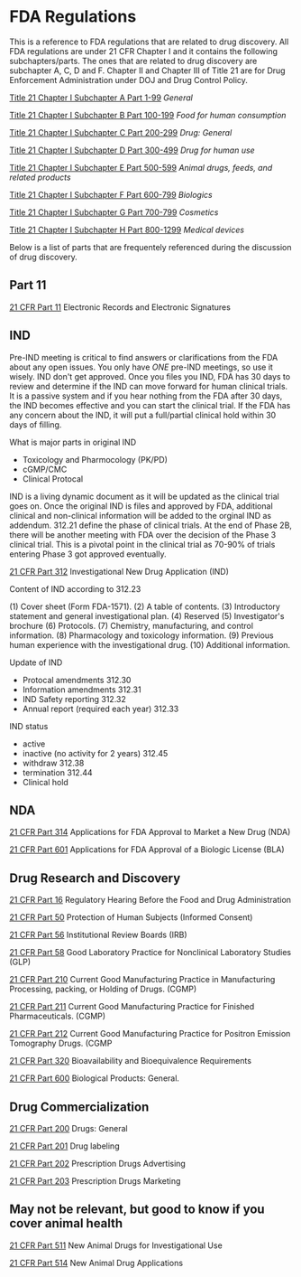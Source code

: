 # FDA Regulations

This is a reference to FDA regulations that are related to drug discovery. All FDA regulations are under 21 CFR Chapter I and it contains the following subchapters/parts. The ones that are related to drug discovery are subchapter A, C, D and F. Chapter II and Chapter III of Title 21 are for Drug Enforcement Administration under DOJ and Drug Control Policy.  

[Title 21 Chapter I Subchapter A Part 1-99](https://www.ecfr.gov/cgi-bin/text-idx?mc=true&tpl=/ecfrbrowse/Title21/21CIsubchapA.tpl) _General_

[Title 21 Chapter I Subchapter B Part 100-199](https://www.ecfr.gov/cgi-bin/text-idx?mc=true&tpl=/ecfrbrowse/Title21/21CIsubchapB.tpl) _Food for human consumption_

[Title 21 Chapter I Subchapter C Part 200-299](https://www.ecfr.gov/cgi-bin/text-idx?mc=true&tpl=/ecfrbrowse/Title21/21CIsubchapC.tpl) _Drug: General_

[Title 21 Chapter I Subchapter D Part 300-499](https://www.ecfr.gov/cgi-bin/text-idx?mc=true&tpl=/ecfrbrowse/Title21/21CIsubchapD.tpl) _Drug for human use_

[Title 21 Chapter I Subchapter E Part 500-599](https://www.ecfr.gov/cgi-bin/text-idx?mc=true&tpl=/ecfrbrowse/Title21/21CIsubchapE.tpl) _Animal drugs, feeds, and related products_

[Title 21 Chapter I Subchapter F Part 600-799](https://www.ecfr.gov/cgi-bin/text-idx?mc=true&tpl=/ecfrbrowse/Title21/21CIsubchapF.tpl) _Biologics_

[Title 21 Chapter I Subchapter G Part 700-799](https://www.ecfr.gov/cgi-bin/text-idx?mc=true&tpl=/ecfrbrowse/Title21/21CIsubchapG.tpl) _Cosmetics_

[Title 21 Chapter I Subchapter H Part 800-1299](https://www.ecfr.gov/cgi-bin/text-idx?mc=true&tpl=/ecfrbrowse/Title21/21CIsubchapH.tpl) _Medical devices_


Below is a list of parts that are frequentely referenced during the discussion of drug discovery.

## Part 11

[21 CFR Part 11](https://www.ecfr.gov/cgi-bin/text-idx?SID=1133185bb128dee2215c3ff68e06c210&mc=true&node=pt21.1.11&rgn=div5) Electronic Records and Electronic Signatures 

## IND

Pre-IND meeting is critical to find answers or clarifications from the FDA about any open issues. You only have *ONE* pre-IND meetings, so use it wisely. IND don't get approved. Once you files you IND, FDA has 30 days to review and determine if the IND can move forward for human clinical trials. It is a passive system and if you hear nothing from the FDA after 30 days, the IND becomes effective and you can start the clinical trial. If the FDA has any concern about the IND, it will put a full/partial clinical hold within 30 days of filling.

What is major parts in original IND
* Toxicology and Pharmocology (PK/PD)
* cGMP/CMC
* Clinical Protocal

IND is a living dynamic document as it will be updated as the clinical trial goes on. Once the original IND is files and approved by FDA, additional clinical and non-clinical information will be added to the orginal IND as addendum. 312.21 define the phase of clinical trials. At the end of Phase 2B, there will be another meeting with FDA over the decision of the Phase 3 clinical trial. This is a pivotal point in the clinical trial as 70-90% of trials entering Phase 3 got approved eventually. 

[21 CFR Part 312](https://www.ecfr.gov/cgi-bin/text-idx?mc=true&node=pt21.5.312&rgn=div5) Investigational New Drug Application (IND)

Content of IND according to 312.23

(1) Cover sheet (Form FDA-1571).
(2) A table of contents.
(3) Introductory statement and general investigational plan.
(4) Reserved
(5) Investigator's brochure
(6) Protocols.
(7) Chemistry, manufacturing, and control information. 
(8) Pharmacology and toxicology information. 
(9) Previous human experience with the investigational drug. 
(10) Additional information. 

Update of IND
* Protocal amendments 312.30
* Information amendments 312.31
* IND Safety reporting 312.32 
* Annual report (required each year) 312.33

IND status
* active
* inactive (no activity for 2 years) 312.45
* withdraw 312.38
* termination 312.44
* Clinical hold 

## NDA

[21 CFR Part 314](https://www.ecfr.gov/cgi-bin/text-idx?mc=true&node=pt21.5.314&rgn=div5) Applications for FDA Approval to Market a New Drug (NDA)

[21 CFR Part 601](https://www.ecfr.gov/cgi-bin/text-idx?mc=true&node=pt21.7.601&rgn=div5) Applications for FDA Approval of a Biologic License (BLA)

## Drug Research and Discovery

[21 CFR Part 16](https://www.ecfr.gov/cgi-bin/text-idx?mc=true&node=pt21.1.16&rgn=div5) Regulatory Hearing Before the Food and Drug Administration 

[21 CFR Part 50](https://www.ecfr.gov/cgi-bin/text-idx?mc=true&node=pt21.1.50&rgn=div5) Protection of Human Subjects (Informed Consent) 

[21 CFR Part 56](https://www.ecfr.gov/cgi-bin/text-idx?mc=true&node=pt21.1.56&rgn=div5) Institutional Review Boards (IRB)

[21 CFR Part 58](https://www.ecfr.gov/cgi-bin/text-idx?mc=true&node=pt21.1.58&rgn=div5) Good Laboratory Practice for Nonclinical Laboratory Studies (GLP) 

[21 CFR Part 210](https://www.ecfr.gov/cgi-bin/text-idx?mc=true&node=pt21.4.210&rgn=div5)  Current Good Manufacturing Practice in Manufacturing Processing, packing, or Holding of Drugs. (CGMP)

[21 CFR Part 211](https://www.ecfr.gov/cgi-bin/text-idx?mc=true&node=pt21.4.211&rgn=div5)  Current Good Manufacturing Practice for Finished Pharmaceuticals. (CGMP)

[21 CFR Part 212](https://www.ecfr.gov/cgi-bin/text-idx?mc=true&node=pt21.4.212&rgn=div5) Current Good Manufacturing Practice for Positron Emission Tomography Drugs. (CGMP

[21 CFR Part 320](https://www.ecfr.gov/cgi-bin/text-idx?mc=true&node=pt21.5.320&rgn=div5) Bioavailability and Bioequivalence Requirements 

[21 CFR Part 600](https://www.ecfr.gov/cgi-bin/text-idx?mc=true&node=pt21.7.600&rgn=div5)  Biological Products: General.

## Drug Commercialization

[21 CFR Part 200](https://www.ecfr.gov/cgi-bin/text-idx?mc=true&node=pt21.4.200&rgn=div5) Drugs: General

[21 CFR Part 201](https://www.ecfr.gov/cgi-bin/text-idx?mc=true&node=pt21.4.201&rgn=div5) Drug labeling

[21 CFR Part 202](https://www.ecfr.gov/cgi-bin/text-idx?mc=true&node=pt21.4.202&rgn=div5) Prescription Drugs Advertising 

[21 CFR Part 203](https://www.ecfr.gov/cgi-bin/text-idx?mc=true&node=pt21.4.203&rgn=div5) Prescription Drugs Marketing

## May not be relevant, but good to know if you cover animal health

[21 CFR Part 511](https://www.ecfr.gov/cgi-bin/text-idx?mc=true&node=pt21.6.511&rgn=div5) New Animal Drugs for Investigational Use 

[21 CFR Part 514](https://www.ecfr.gov/cgi-bin/text-idx?mc=true&node=pt21.6.514&rgn=div5) New Animal Drug Applications 